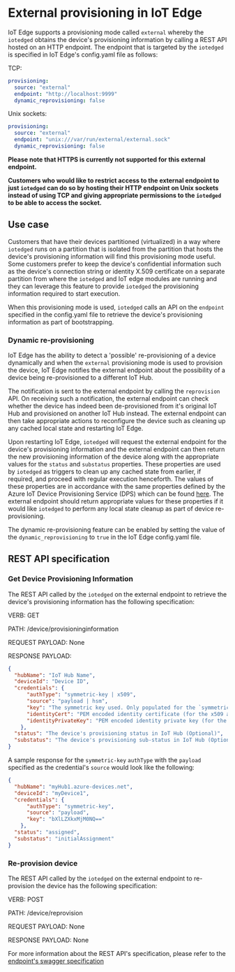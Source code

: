 # External provisioning in IoT Edge

IoT Edge supports a provisioning mode called `external` whereby the `iotedged` obtains the device's provisioning information by calling a REST API hosted on an HTTP endpoint.
The endpoint that is targeted by the `iotedged` is specified in IoT Edge's config.yaml file as follows:

TCP:

```yaml
provisioning:
  source: "external"
  endpoint: "http://localhost:9999"
  dynamic_reprovisioning: false
```

Unix sockets:

```yaml
provisioning:
  source: "external"
  endpoint: "unix:///var/run/external/external.sock"
  dynamic_reprovisioning: false
```

**Please note that HTTPS is currently not supported for this external endpoint.**

**Customers who would like to restrict access to the external endpoint to just `iotedged` can do so by hosting their HTTP endpoint on Unix sockets instead of using TCP and giving appropriate permissions to the `iotedged` to be able to access the socket.**

## __Use case__

Customers that have their devices partitioned (virtualized) in a way where `iotedged` runs on a partition that is isolated from the partition that hosts the device's provisioning information will
find this provisioning mode useful. Some customers prefer to keep the device's confidential information such as the device's connection string or identity X.509 certificate on a separate partition from where the
`iotedged` and IoT edge modules are running and they can leverage this feature to provide `iotedged` the provisioning information required to start execution.

When this provisioning mode is used, `iotedged` calls an API on the `endpoint` specified in the config.yaml file to retrieve the device's provisioning information as part of bootstrapping.

### __Dynamic re-provisioning__

IoT Edge has the ability to detect a 'possible' re-provisioning of a device dynamically and when the `external` provisioning mode is used to provision the device, IoT Edge notifies the external endpoint
about the possibility of a device being re-provisioned to a different IoT Hub.

The notification is sent to the external endpoint by calling the `reprovision` API.
On receiving such a notification, the external endpoint can check whether the device has indeed been de-provisioned from it's original IoT Hub and provisioned on another IoT Hub instead.
The external endpoint can then take appropriate actions to reconfigure the device such as cleaning up any cached local state and restarting IoT Edge.

Upon restarting IoT Edge, `iotedged` will request the external endpoint for the device's provisioning information and the external endpoint can then return the new provisioning information
of the device along with the appropriate values for the `status` and `substatus` properties. These properties are used by `iotedged` as triggers to clean up any cached state from earlier, if required,
and proceed with regular execution henceforth.
The values of these properties are in accordance with the same properties defined by the Azure IoT Device Provisioning Service (DPS) which can be found [here][1].
The external endpoint should return appropriate values for these properties if it would like `iotedged` to perform any local state cleanup as part of device re-provisioning.

The dynamic re-provisioning feature can be enabled by setting the value of the `dynamic_reprovisioning` to `true` in the IoT Edge config.yaml file.

## __REST API specification__

### __Get Device Provisioning Information__

The REST API called by the `iotedged` on the external endpoint to retrieve the device's provisioning information has the following specification:

VERB: GET

PATH: /device/provisioninginformation

REQUEST PAYLOAD: None

RESPONSE PAYLOAD:

```json
{
  "hubName": "IoT Hub Name",
  "deviceId": "Device ID",
  "credentials": {
      "authType": "symmetric-key | x509",
      "source": "payload | hsm",
      "key": "The symmetric key used. Only populated for the `symmetric-key` authType",
      "identityCert": "PEM encoded identity certificate (for the x509 and payload mode) in base64 representation | Path to identity certificate (for the x509 and hsm mode)",
      "identityPrivateKey": "PEM encoded identity private key (for the x509 and payload mode) in base64 representation | Path to identity private key (for the x509 and hsm mode)"
    },
  "status": "The device's provisioning status in IoT Hub (Optional)",
  "substatus": "The device's provisioning sub-status in IoT Hub (Optional)"
}
```

A sample response for the `symmetric-key` `authType` with the `payload` specified as the credential's `source` would look like the following:

```json
{
  "hubName": "myHub1.azure-devices.net",
  "deviceId": "myDevice1",
  "credentials": {
      "authType": "symmetric-key",
      "source": "payload",
      "key": "bXlLZXkxMjM0NQ=="
    },
  "status": "assigned",
  "substatus": "initialAssignment"
}
```

### __Re-provision device__

The REST API called by the `iotedged` on the external endpoint to re-provision the device has the following specification:

VERB: POST

PATH: /device/reprovision

REQUEST PAYLOAD: None

RESPONSE PAYLOAD: None

For more information about the REST API's specification, please refer to the [endpoint's swagger specification](../edgelet/api/externalProvisioningVersion_2019_04_10.yaml)

[1]: https://docs.microsoft.com/en-us/rest/api/iot-dps/querydeviceregistrationstates/querydeviceregistrationstates#deviceregistrationstate